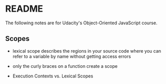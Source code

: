 # README

The following notes are for Udacity's Object-Oriented JavaScript course.

## Scopes
- lexical scope describes the regions in your source code where you can refer to a variable
by name without getting access errors
- only the curly braces on a function create a scope

- Execution Contexts vs. Lexical Scopes
